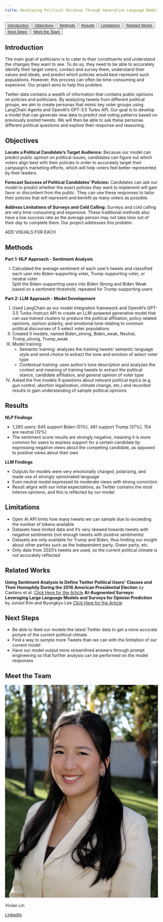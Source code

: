 ```yaml
---
title: Developing Political Personas Through Generative Language Modeling
---
```


<link rel="stylesheet" type="text/css" href="style.css">

<button><a href="#Introduction">Introduction</a></button>
<button><a href="#Objectives">Objectives</a></button>
<button><a href="#Methods">Methods</a></button>
<button><a href="#Results">Results</a></button>
<button><a href="#Limitations">Limitations</a></button>
<button><a href="#RelatedW">Related Works</a></button>
<button><a href="#Next">Next Steps</a></button>
<button><a href="#Meet">Meet the Team</a></button>


## Introduction
<p id="Introduction">
  <span class="new-line">The main goal of politicians is to cater to their constituents and understand the changes they want to see. To do so, they need to be able to accurately identify their target voters, contact and survey them, understand their values and ideals, and predict which policies would best represent such populations. However, this process can often be time-consuming and expensive. Our project aims to help this problem. </span>
  
<span class="new-line"></span>

  <span class="new-line">Twitter data contains a wealth of information that contains public opinions on policies and politicians. By analyzing tweets from different political groups, we aim to create personas that mimic key voter groups using LangChain Agents and OpenAI’s GPT-3.5 Turbo API. Our goal is to develop a model that can generate new data to predict real voting patterns based on previously posted tweets. We will then be able to ask these personas different political questions and explore their response and reasoning. </span>
</p>

## Objectives
<p id="Objectives">
<span class="new-line"><strong>Locate a Political Candidate’s Target Audience:</strong>
  <span class="new-line"></span>
Because our model can predict public opinion on political issues, candidates can figure out which voters align best with their policies in order to accurately target their campaign’s marketing efforts, which will help voters feel better represented by their leaders.</span>
  
<span class="new-line"></span>
  
<span class="new-line"><strong>Forecast Success of Political Candidates’ Policies:</strong>
<span class="new-line"></span>
Candidates can ask our model to predict whether the exact policies they want to implement will gain favor or discontent from the public. They can use these responses to tailor their policies that will represent and benefit as many voters as possible.</span>

<span class="new-line"></span>

<span class="new-line"><strong>Address Limitations of Surveys and Cold Calling:</strong>
<span class="new-line"></span>
Surveys and cold calling are very time-consuming and expensive. These traditional methods also have a low success rate as the average person may not take time out of their day to complete them. Our project addresses this problem.</span>

<span class="new-line"></span>

ADD VISUALS FOR EACH
</p>

## Methods
<p id="Methods">
<span class="new-line"><strong>Part 1: NLP Approach - Sentiment Analysis</strong></span>
<ol type="I">
  <li>Calculated the average sentiment of each user’s tweets and classified each user into Biden-supporting voter, Trump-supporting voter, or neutral voter</li>
</li>Split the Biden-supporting users into Biden Strong and Biden Weak based on a sentiment threshold, repeated for Trump-supporting users</li>
</ol>

<span class="new-line"></span>

<span class="new-line"><strong>Part 2: LLM Approach - Model Development</strong></span>
<ol type="I">
  <li>Used LangChain as our model integration framework and OpenAI’s GPT-3.5 Turbo-Instruct API to create an LLM-powered generative model that can use trained clusters to produce the political affiliation, policy related opinions, opinion polarity, and emotional tone relating to common political discourses of 5 select voter populations</li>
  <li>Created 5 models, named Biden_strong, Biden_weak, Neutral, Trump_strong, Trump_weak</li>
  <li>Model training:
      <ul>
    <li>Semantic training: analyzes the training tweets’ semantic language style and word choice to extract the tone and emotion of select voter type</li>
    <li>Contextual training: uses author’s tone description and analyzes the context and meaning of training tweets to extract the political stance, candidate affiliation, and general opinion of voter type</li>
      </ul>
  </li>
  <li>Asked the five models 9 questions about relevant political topics (e.g. gun control, abortion legalization, climate change, etc.) and recorded results to gain understanding of sample political opinions</li>
  </ol>
</p>

## Results
<p id="Results">
<span class="new-line"><strong>NLP Findings</strong></span>
<ul>
  <li>1,260 users: 645 support Biden (51%), 461 support Trump (37%), 154 are neutral (12%)</li>
  <li>The sentiment score results are strongly negative, meaning it is more common for users to express support for a certain candidate by expressing negative views about the competing candidate, as opposed to positive views about their own</li>
</ul>

<span class="new-line"></span>

<span class="new-line"><strong>LLM Findings</strong></span>
  <ul>
    <li>Outputs for models were very emotionally charged, polarizing, and made use of strongly opinionated language</li>
    <li>Even neutral model expressed its moderate views with strong conviction</li>
    <li>Result aligns with our initial expectations, as Twitter contains the most intense opinions, and this is reflected by our model</li>
  </ul>
</p>

## Limitations
<p id="Limitations">
  <ul>
    <li>Open AI API limits how many tweets we can sample due to exceeding the number of tokens available</li>
    <li>Datasets have limited data and it’s very skewed towards tweets with negative sentiments (not enough tweets with positive sentiments)</li>
    <li>Datasets are only available for Trump and Biden, thus limiting our insight about other parties such as the Independent party, Green party, etc.</li>
    <li>Only data from 2020’s tweets are used, so the current political climate is not accurately reflected</li>
  </ul>
</p>

## Related Works
<p id="RelatedW">
<strong>Using Sentiment Analysis to Define Twitter Political Users' Classes and Their Homophily During the 2016 American Presidential Election</strong> by Caetano et al.
  <a href="https://jisajournal.springeropen.com/articles/10.1186/s13174-018-0089-0#Sec3" class="button">Click Here for the Article</a>
<span class="new-line"></span>
<strong>AI-Augmented Surveys: Leveraging Large Language Models and Surveys for Opinion Prediction</strong> by Junsol Kim and Byungkyu Lee
<a href="https://arxiv.org/abs/2305.09620" class="button">Click Here for the Article</a>

  
</p>

## Next Steps
<p id="Next">
  <ul>
    <li>Be able to feed our models the latest Twitter data to get a more accurate picture of the current political climate</li>
    <li>Find a way to sample more Tweets than we can with the limitation of our current model</li>
    <li>Have our model output more streamlined answers through prompt engineering so that further analysis can be performed on the model responses</li>
  </ul>
</p>

## Meet the Team
<p id="Meet">
  <div class="gallery">
    <div>
        <img src="vivian.jpg" alt="Vivian Lin">
        <p>Vivian Lin</p>
        <a href="https://www.linkedin.com/in/vivian-esther-lin/" class="button">LinkedIn</a>
    </div>
    <!-- <div>
        <img src="tonoya.jpg" alt="Tonoya Ahmed">
        <p>Tonoya Ahmed</p>
        <a href="..." class="button">LinkedIn</a>
    </div>
    <div>
        <img src="sruthi.jpg" alt="Sruthi Papanasa">
        <p>Sruthi Papanasa</p>
        <a href="..." class="button">LinkedIn</a>
    </div>
    <div>
        <img src="anna.jpg" alt="Anna Liu">
        <p>Anna Liu</p>
        <a href="..." class="button">LinkedIn</a>
    </div> -->
</div>
</p>
